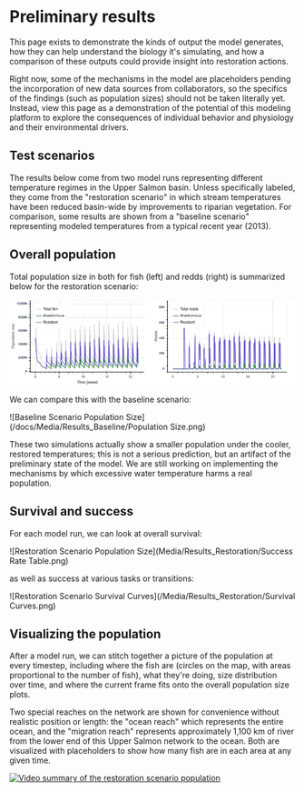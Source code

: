 # Preliminary results

This page exists to demonstrate the kinds of output the model generates, how they can 
help understand the biology it's simulating, and how a comparison of these outputs could 
provide insight into restoration actions.

Right now, some of the mechanisms in the model are placeholders pending the incorporation 
of new data sources from collaborators, so the specifics of the findings (such as 
population sizes) should not be taken literally yet. Instead, view this page as a demonstration
of the potential of this modeling platform to explore the consequences of individual 
behavior and physiology and their environmental drivers.

## Test scenarios

The results below come from two model runs representing different temperature 
regimes in the Upper Salmon basin. Unless specifically labeled, they come from the 
"restoration scenario" in which stream temperatures have been reduced basin-wide by 
improvements to riparian vegetation. For comparison, some results are shown from 
a "baseline scenario" representing modeled temperatures from a typical recent 
year (2013). 

## Overall population

Total population size in both for fish (left) and redds (right) is summarized below 
for the restoration scenario:

![Restoration Scenario Population Size](https://github.com/SouthForkResearch/SalmonidNetworkIBM/blob/master/docs/Media/Results_Restoration/Population%20Size.png)

We can compare this with the baseline scenario:

![Baseline Scenario Population Size](/docs/Media/Results_Baseline/Population Size.png)

These two simulations actually show a smaller population under the cooler, restored 
temperatures; this is not a serious prediction, but an artifact of the preliminary 
state of the model. We are still working on implementing the 
mechanisms by which excessive water temperature harms a real population. 

## Survival and success

For each model run, we can look at overall survival:

![Restoration Scenario Population Size](Media/Results_Restoration/Success Rate Table.png)

as well as success at various tasks or transitions:

![Restoration Scenario Survival Curves](/Media/Results_Restoration/Survival Curves.png)

## Visualizing the population

After a model run, we can stitch together a picture of the population at every timestep, 
including where the fish are (circles on the map, with areas proportional to the number
of fish), what they're doing, size distribution over time, and where the current 
frame fits onto the overall population size plots.

Two special reaches on the network are shown for convenience without realistic position
or length: the "ocean reach" which represents the entire ocean, and the "migration reach"
represents approximately 1,100 km of river from the lower end of this Upper Salmon network
to the ocean. Both are visualized with placeholders to show how many fish are in each 
area at any given time. 

[![Video summary of the restoration scenario population](http://img.youtube.com/vi/XJc7mq6fKtA/0.jpg)](https://youtu.be/XJc7mq6fKtA "Full population details")





